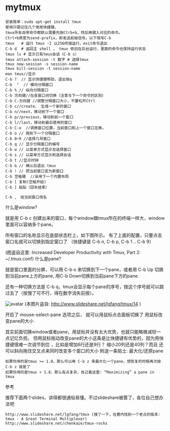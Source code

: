 # mytmux

    安装简单：sudo apt-get install tmux
    使用只需记住几个常用快捷键。
    tmux所有自带命令都默认需要先按Ctrb+b，然后再键入对应的命令。
    Ctrl+b原意为send-prefix，即发送前缀信号。以下简写C-b
    tmux   # 运行 tmux -2 以256终端运行，exit命令退出
    C-b d  # 返回主 shell ， tmux 依旧在后台运行，里面的命令也保持运行状态
    tmux ls # 显示已有tmux会话（C-b s）
    tmux attach-session -t 数字 # 选择tmux
    tmux new-session -s session-name
    tmux kill-session -t session-name
    man tmux//显示
    C-b ?  // 显示快捷键帮助，退出按q
    C-b  "  // 模向分隔窗口
    C-b % // 纵向分隔窗口
    C-b 方向键//在各窗口间切换（注意与下一个命令的区别）
    C-b C-方向键 //调整分隔窗口大小，不要松开Ctrl
    C-b c//create， 生成一个新的窗口
    C-b n//next，移动到下一个窗口
    C-b p//previous，移动到前一个窗口
    C-b l//last，移动到最后使用的窗口
    C-b C-o  //调换窗口位置，当前窗口和上一个窗口互换。
    C-b o // 跳到下一个分隔窗口
    C-b 0~9 //选择几号窗口
    C-b q // 显示分隔窗口的编号
    C-b w // 以菜单方式显示及选择窗口
    C-b s // 以菜单方式显示和选择会话
    C-b t //显示时钟
    C-b & // 确认后退出 tmux
    C-b ! // 把当前窗口变为新窗口
    C-b 空格键  //采用下一个内置布局
    C-b [ 复制(空格开始)
    C-b ] 粘贴（回车结束）

    C-b ,　给当前窗口改名

什么是window?

就是用 C-b c 创建出来的窗口，每个window跟tmux所在的终端一样大，window里面可以容纳多个pane。

所有窗口的名称显示在底部状态栏上，如下图所示。 有了上面的配置，只要点击窗口名就可以切换到指定窗口了 （快捷键是 C-b n, C-b p, C-b 1 .. C-b 9）


(图盗自这里: Increased Developer Productivity with Tmux, Part 2: ~/.tmux.conf)
什么是pane?

就是窗口里面的分屏，可以用 C-b o 来切换到下一个pane，或者用 C-b Up 切换到当前pane上方的pane, 用C-b Down切换到当前pane下方的pane.

还有一种切换方法是 C-b q，tmux会显示每个pane的序号，按这个序号就可以跳过去了（按慢了可不行，得在数字消失前按）。

![avatar](https://images0.cnblogs.com/blog2015/163248/201506/122323275041915.png)
(本图片盗自: http://www.slideshare.net/lgfang/tmux/14 )

开启了 mouse-select-pane 选项之后， 就可以用鼠标点击面板切换了
用鼠标改变pane的大小

其实前面切换window或者pane，用鼠标并没有太大优势，也就只能略微减轻一点记忆负担。 但用鼠标拖动改变pane的大小这条是比快捷键有优势的，因为用快捷键很难一次调节到位 ，比如是增加6行还是9行？ 缩小20列还是40列？而且 还可以斜向拖住交叉点来同时改变多个窗口的大小
附送一条贴士: 最大化/还原pane

    如果你用的是tmux >= 1.8，那么可以用 C-b z 来最大化一个pane，想恢复的时候再次按 C-b z 就是了
    如果你用的是tmux < 1.8，那么有点复杂，自己看这里: “Maximizing” a pane in tmux

参考

推荐下面两个slides，讲得都很通俗易懂。不过slideshare被蔷了，各位自己想办法吧

    http://www.slideshare.net/lgfang/tmux (搜了一下，在蔷内找到一个老点的版本: tmux - A Great Terminal Multiplexer)
    http://www.slideshare.net/chenkaie/tmux-rocks

